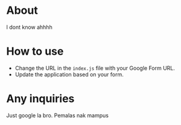 # About
I dont know ahhhh

# How to use 
- Change the URL in the `index.js` file with your Google Form URL.
- Update the application based on your form.

# Any inquiries
Just google la bro. Pemalas nak mampus